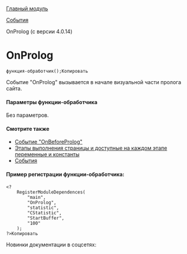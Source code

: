 [Главный модуль](/api_help/main/index.php)

[События](/api_help/main/events/index.php)

OnProlog (с версии 4.0.14)

OnProlog
========

```
функция-обработчик();Копировать
```

Событие "OnProlog"
вызывается в начале визуальной части пролога сайта.

#### Параметры функции-обработчика

Без параметров.

#### Смотрите также

* [Событие "OnBeforeProlog"](/api_help/main/events/onbeforeprolog.php)
* [Этапы выполнения страницы и доступные на каждом этапе переменные и константы](/api_help/main/general/pageplan.php)
* [События](http://dev.1c-bitrix.ru/learning/course/index.php?COURSE_ID=43&LESSON_ID=3493)

#### Пример регистрации функции-обработчика:

```
<?
	RegisterModuleDependences(
		"main", 
		"OnProlog",
		"statistic",
		"CStatistic",
		"StartBuffer", 
		"100"
	);
?>Копировать
```

Новинки документации в соцсетях: